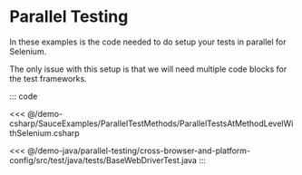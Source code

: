 # Parallel Testing

In these examples is the code needed to do setup your tests in parallel for Selenium.

The only issue with this setup is that we will need multiple code blocks for the test frameworks.

::: code 

<<< @/demo-csharp/SauceExamples/ParallelTestMethods/ParallelTestsAtMethodLevelWithSelenium.csharp

<<< @/demo-java/parallel-testing/cross-browser-and-platform-config/src/test/java/tests/BaseWebDriverTest.java
:::